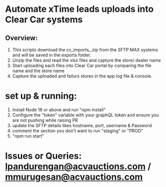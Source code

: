 # Automate xTime leads uploads into Clear Car systems

## Overview:
1. This scripts download the cc_imports_<date>.zip from the SFTP MAX systems and will be saved in the exports folder.
2. Unzip the files and read the xlsx files and capture the store/ dealer name
3. Start uploading each files into Clear Car portal by comparing the file name and the store name
4. Capture the uploaded and failurs stores in the app.log file & console.


# set up & running:
1. Install Node 18 or above and run "npm install"
2. Configure the "token" variable with your graphQL token and ensure you are not pushing while raising PR
3. update the SFTP details likes hostname, port, username & Password
4. comment the section you don't want to run "staging" or "PROD"
5. "npm run start" 

# Issues or Queries:   lpandurengan@acvauctions.com / mmurugesan@acvauctions.com
 
